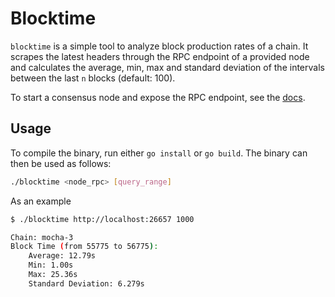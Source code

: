 # Blocktime

`blocktime` is a simple tool to analyze block production rates of a chain. It scrapes the latest headers through the RPC endpoint of a provided node and calculates the average, min, max and standard deviation of the intervals between the last `n` blocks (default: 100).

To start a consensus node and expose the RPC endpoint, see the [docs](https://docs.celestia.org/how-to-guides/consensus-node#consensus-node).

## Usage

To compile the binary, run either `go install` or `go build`. The binary can then be used as follows:

```bash
./blocktime <node_rpc> [query_range]
```

As an example

```bash
$ ./blocktime http://localhost:26657 1000

Chain: mocha-3
Block Time (from 55775 to 56775):
	Average: 12.79s
	Min: 1.00s
	Max: 25.36s
	Standard Deviation: 6.279s
```
